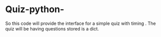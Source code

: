# Quiz-python-
So this code will provide the interface for a simple quiz with timing . The quiz will be having questions stored is a dict.
